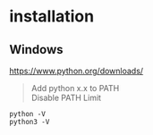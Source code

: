 # installation

## Windows
https://www.python.org/downloads/

> Add python x.x to PATH\
> Disable PATH Limit

    python -V
    python3 -V
